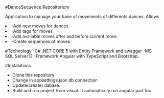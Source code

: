 #DanceSequence.Repositorium

Application to manage your base of movements of differents dances.
Allows
<li>-Add new moves for dances.
<li>-Add tags for moves
<li>-Add available moves after and before current move.
<li>-Create sequences of moves.

#Technology
-C# .NET CORE 5 with Entity Framework and swagger
-MS SQL Server13 
-Framework Angular with TypeScript and Bootstrap.

#Instalations
- Clone this repository
- Change in appsettings.json db connection
- Update(create) dabase.
- Build and run project from visual. It automaticcly run angular part too. 

